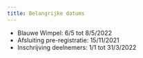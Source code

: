 ```yaml
---
title: Belangrijke datums
---
```

- Blauwe Wimpel: 6/5 tot 8/5/2022
- Afsluiting pre-registratie: 15/11/2021
- Inschrijving deelnemers: 1/1 tot 31/3/2022
